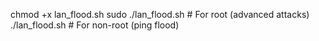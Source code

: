 chmod +x lan_flood.sh
sudo ./lan_flood.sh  # For root (advanced attacks)
./lan_flood.sh       # For non-root (ping flood)
